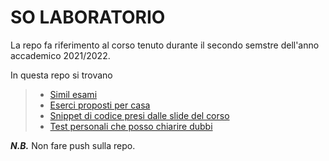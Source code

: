 # SO LABORATORIO

La repo fa riferimento al corso tenuto durante il secondo semstre dell'anno accademico 2021/2022.  

In questa repo si trovano
>* [Simil esami](https://github.com/ElBlasco69/SO/tree/main/similEsame)
>* [Eserci proposti per casa](https://github.com/ElBlasco69/SO/tree/main/eserciziPerCasa)
>* [Snippet di codice presi dalle slide del corso](https://github.com/ElBlasco69/SO/tree/main/codiciSlide)
>* [Test personali che posso chiarire dubbi](https://github.com/ElBlasco69/SO/tree/main/testPersonali)

***N.B.*** Non fare push sulla repo.

